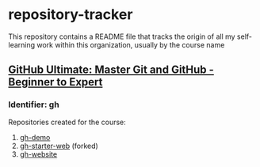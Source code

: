 # repository-tracker
This repository contains a README file that tracks the origin of all my self-learning work within this organization, usually by the course name

## [GitHub Ultimate: Master Git and GitHub - Beginner to Expert](https://www.udemy.com/course/github-ultimate/)
### Identifier: gh

Repositories created for the course:
1. [gh-demo](https://github.com/self-learning-organization/gh-demo)
2. [gh-starter-web](https://github.com/self-learning-organization/gh-starter-web) (forked)
3. [gh-website](https://github.com/self-learning-organization/gh-website)

